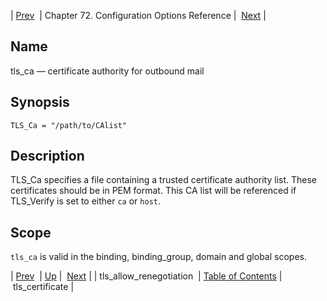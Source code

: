 | [Prev](config.tls_allow_renegotiation)  | Chapter 72. Configuration Options Reference |  [Next](config.tls_certificate) |

<a name="config.tls_ca"></a>
## Name

tls_ca — certificate authority for outbound mail

## Synopsis

`TLS_Ca = "/path/to/CAlist"`

<a name="idp26941760"></a>
## Description

TLS_Ca specifies a file containing a trusted certificate authority list. These certificates should be in PEM format. This CA list will be referenced if TLS_Verify is set to either `ca` or `host`.

<a name="idp26944640"></a>
## Scope

`tls_ca` is valid in the binding, binding_group, domain and global scopes.

| [Prev](config.tls_allow_renegotiation)  | [Up](config.options.ref) |  [Next](config.tls_certificate) |
| tls_allow_renegotiation  | [Table of Contents](index) |  tls_certificate |

